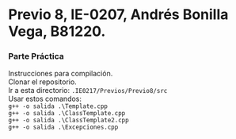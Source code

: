 # Previo 8, IE-0207, Andrés Bonilla Vega, B81220.
### Parte Práctica
Instrucciones para compilación.    
Clonar el repositorio.  
Ir a esta directorio: ``.IE0217/Previos/Previo8/src``  
Usar estos comandos:  
``g++ -o salida .\Template.cpp``   
``g++ -o salida .\ClassTemplate.cpp ``  
``g++ -o salida .\ClassTemplate2.cpp``  
``g++ -o salida .\Excepciones.cpp``  